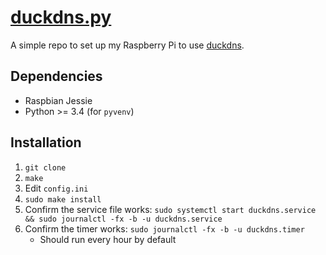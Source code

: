 # [duckdns.py](https://github.com/n8henrie/duckdns)

A simple repo to set up my Raspberry Pi to use
[duckdns](https://www.duckdns.org).

## Dependencies

- Raspbian Jessie
- Python >= 3.4 (for `pyvenv`)

## Installation

1. `git clone`
1. `make`
1. Edit `config.ini`
1. `sudo make install`
1. Confirm the service file works: `sudo systemctl start duckdns.service && sudo
   journalctl -fx -b -u duckdns.service`
1. Confirm the timer works: `sudo journalctl -fx -b -u duckdns.timer`
    - Should run every hour by default
